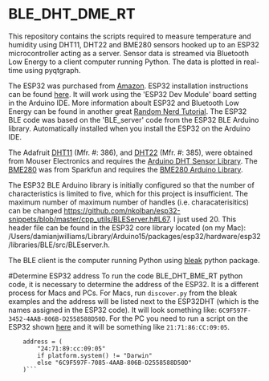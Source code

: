 # BLE_DHT_DME_RT

This repository contains the scripts required to measure temperature and humidity using DHT11, DHT22 and BME280 sensors hooked up to an ESP32 microcontroller acting as a server. Sensor data is streamed via Bluetooth Low Energy to a client computer running Python. The data is plotted in real-time using pyqtgraph. 

 The ESP32 was purchased from [Amazon](https://www.amazon.com/MELIFE-Development-Dual-Mode-Microcontroller-Integrated/dp/B07Q576VWZ/ref=cm_cr_arp_d_product_top?ie=UTF8). ESP32 installation instructions can be found [here](https://randomnerdtutorials.com/installing-the-esp32-board-in-arduino-ide-windows-instructions/). It will work using the 'ESP32 Dev Module' board setting in the Arduino IDE. More information aboult ESP32 and Bluetooth Low Energy can be found in another great [Random Nerd Tutorial](https://randomnerdtutorials.com/esp32-bluetooth-low-energy-ble-arduino-ide/). The ESP32 BLE code was based on the 'BLE_server' code from the ESP32 BLE Arduino library. Automatically installed when you install the ESP32 on the Arduino IDE. 

 The Adafruit [DHT11](https://www.mouser.com/ProductDetail/Adafruit/386?qs=GURawfaeGuDbeGFpZ2393w%3D%3D) (Mfr. #: 386), and [DHT22](https://www.mouser.com/ProductDetail/adafruit/385/?qs=GURawfaeGuCJCHEuv7lcfg%3D%3Dsensors) (Mfr. #:
 385), were obtained from Mouser Electronics and requires the [Arduino DHT Sensor Library](https://github.com/adafruit/DHT-sensor-library). The [BME280](https://www.sparkfun.com/products/13676) was from Sparkfun and requires the [BME280 Arduino Library](https://github.com/sparkfun/SparkFun_BME280_Arduino_Library).
 
 The ESP32 BLE Arduino library is initially configured so that the number of characteristics is limited to five, which for this project is insufficient. The maximum number of maximum number of handles (i.e. characaterisitics) can be changed https://github.com/nkolban/esp32-snippets/blob/master/cpp_utils/BLEServer.h#L67. I just used 20. This header file can be found in the ESP32 core library located (on my Mac): /Users/damianjwilliams/Library/Arduino15/packages/esp32/hardware/esp32/libraries/BLE/src/BLEserver.h. 


The BLE client is the computer running Python using [bleak](https://github.com/hbldh/bleak) python package. 

#Determine ESP32 address
To run the code BLE_DHT_BME_RT python code, it is necessary to determine the address of the ESP32. It is a different process for Macs and PCs. For Macs, run ```discover.py``` from the bleak examples and the address will be listed next to the ESP32DHT (which is the names assigned in the ESP32 code). It will look something like: ```6C9F597F-3452-4AAB-806B-D2558588D50D```. For the PC you need to run a script on the ESP32 shown [here](https://randomnerdtutorials.com/get-change-esp32-esp8266-mac-address-arduino/) and it will be something like ```21:71:86:CC:09:05```.

 





```if __name__ == "__main__":
    address = (
        "24:71:89:cc:09:05"
        if platform.system() != "Darwin"
        else "6C9F597F-7085-4AAB-806B-D2558588D50D"
    )```
